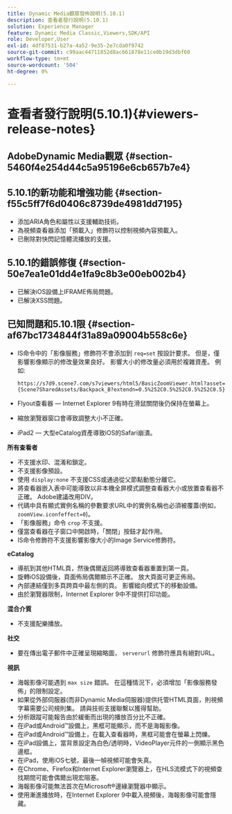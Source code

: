 ```yaml
---
title: Dynamic Media觀眾發佈說明(5.10.1)
description: 查看者發行說明(5.10.1)
solution: Experience Manager
feature: Dynamic Media Classic,Viewers,SDK/API
role: Developer,User
exl-id: 4df87531-b27a-4a52-9e35-2e7cda0f9742
source-git-commit: c99aac44711852d8ac661878e11ce0b19d3dbf60
workflow-type: tm+mt
source-wordcount: '504'
ht-degree: 0%

---
```


# 查看者發行說明(5.10.1){#viewers-release-notes}

## AdobeDynamic Media觀眾 {#section-5460f4e254d44c5a95196e6cb657b7e4}

## 5.10.1的新功能和增強功能 {#section-f55c5ff7f6d0406c8739de4981dd7195}

* 添加ARIA角色和屬性以支援輔助技術。
* 為視頻查看器添加「預載入」修飾符以控制視頻內容預載入。
* 已刪除對快閃記憶體流播放的支援。

## 5.10.1的錯誤修復 {#section-50e7ea1e01dd4e1fa9c8b3e00eb002b4}

* 已解決iOS設備上IFRAME佈局問題。
* 已解決XSS問題。

## 已知問題和5.10.1限 {#section-af67bc1734844f31a89a09004b558c6e}

* IS命令中的「影像服務」修飾符不會添加到 `req=set` 按設計要求。 但是，僅影響影像顯示的修改量效果良好。 影響大小的修改量必須用於複雜資產。 例如: 

   `https://s7d9.scene7.com/s7viewers/html5/BasicZoomViewer.html?asset= {Scene7SharedAssets/Backpack_B?extendn=0.5%252C0.5%252C0.5%252C0.5}`

* Flyout查看器 — Internet Explorer 9有時在滑鼠關閉後仍保持在螢幕上。
* 縮放瀏覽器窗口會導致調整大小不正確。
* iPad2 — 大型eCatalog資產導致iOS的Safari崩潰。

**所有查看者**

* 不支援水印、混淆和鎖定。
* 不支援影像預設。
* 使用 `display:none` 不支援CSS或通過從父節點動態分離它。
* 將查看器嵌入表中可能導致以非本機全屏模式調整查看器大小或放置查看器不正確。 Adobe建議改用DIV。
* 代碼中具有顯式實例名稱的參數要求URL中的實例名稱也必須被覆蓋(例如， `zoomView.iconfeffect=0`)。
* 「影像服務」命令 `crop` 不支援。
* 僅當查看器在子窗口中開啟時，「關閉」按鈕才起作用。
* IS命令修飾符不支援影響影像大小的Image Service修飾符。

**eCatalog**

* 導航到其他HTML頁，然後偶爾返回將導致查看器重置到第一頁。
* 旋轉iOS設備後，頁面佈局偶爾顯示不正確。 放大頁面可更正佈局。
* 內部連結僅到多頁跨頁中最左側的頁。 影響縱向模式下的移動設備。
* 由於瀏覽器限制，Internet Explorer 9中不提供打印功能。

**混合介質**

* 不支援配樂播放。

**社交**

* 要在傳出電子郵件中正確呈現縮略圖， `serverurl` 修飾符應具有絕對URL。

**視訊**

* 海報影像可能遇到 `max size` 錯誤。 在這種情況下，必須增加「影像服務發佈」的限制設定。
* 如果從外部伺服器(而非Dynamic Media伺服器)提供托管HTML頁面，則視頻字幕需要公司規則集。 請與技術支援聯繫以獲得幫助。
* 分析跟蹤可能報告由於緩衝而出現的播放百分比不正確。
* 在iPad或Android™設備上，黑框可能顯示，而不是海報影像。
* 在iPad或Android™設備上，在載入查看器時，黑框可能會在螢幕上閃爍。
* 在iPad設備上，當背景設定為白色/透明時，VideoPlayer元件的一側顯示黑色邊框。
* 在iPad，使用iOS七號，最後一幀視頻可能會失真。
* 在Chrome、Firefox和Internet Explorer瀏覽器上，在HLS流模式下的視頻查找期間可能會偶爾出現宏阻塞。
* 海報影像可能無法首次在Microsoft®邊緣瀏覽器中顯示。
* 使用漸進播放時，在Internet Explorer 9中載入視頻後，海報影像可能會隱藏。
